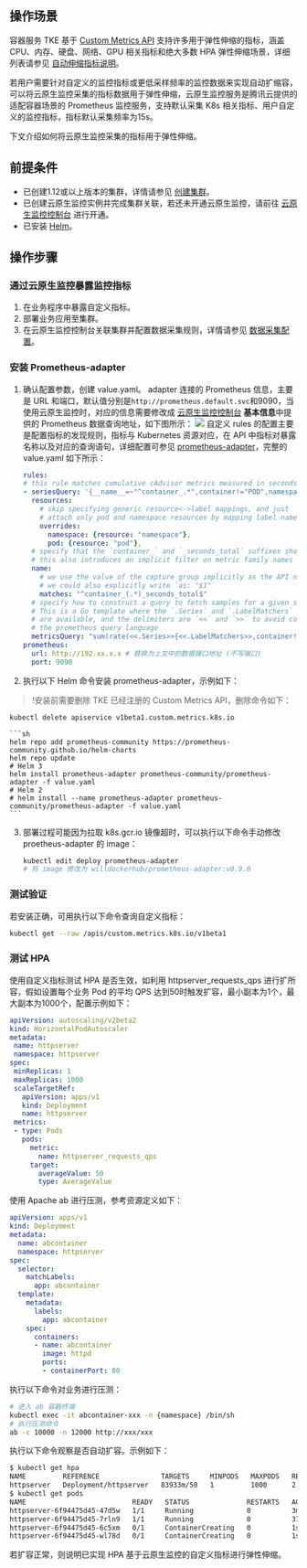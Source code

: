 ## 操作场景

容器服务 TKE 基于 [Custom Metrics API](https://github.com/kubernetes/community/blob/master/contributors/design-proposals/instrumentation/custom-metrics-api.md) 支持许多用于弹性伸缩的指标，涵盖 CPU、内存、硬盘、网络、GPU 相关指标和绝大多数 HPA 弹性伸缩场景，详细列表请参见 [自动伸缩指标说明](https://cloud.tencent.com/document/product/457/38929)。

若用户需要针对自定义的监控指标或更低采样频率的监控数据来实现自动扩缩容，可以将云原生监控采集的指标数据用于弹性伸缩，云原生监控服务是腾讯云提供的适配容器场景的 Prometheus 监控服务，支持默认采集 K8s 相关指标、用户自定义的监控指标，指标默认采集频率为15s。

下文介绍如何将云原生监控采集的指标用于弹性伸缩。

## 前提条件

- 已创建1.12或以上版本的集群，详情请参见 [创建集群](https://cloud.tencent.com/document/product/457/32189)。
- 已创建云原生监控实例并完成集群关联，若还未开通云原生监控，请前往 [云原生监控控制台](https://console.cloud.tencent.com/tke2/prometheus/list?rid=1) 进行开通。
- 已安装 [Helm](https://helm.sh/docs/intro/install/)。


## 操作步骤

### 通过云原生监控暴露监控指标

1. 在业务程序中暴露自定义指标。
2. 部署业务应用至集群。
3. 在云原生监控控制台关联集群并配置数据采集规则，详情请参见 [数据采集配置](https://cloud.tencent.com/document/product/457/49891)。


### 安装 Prometheus-adapter

1. 确认配置参数，创建 value.yaml。
   adapter 连接的 Prometheus 信息，主要是 URL 和端口，默认值分别是`http://prometheus.default.svc`和9090，当使用云原生监控时，对应的信息需要修改成 [云原生监控控制台](https://console.cloud.tencent.com/tke2/prometheus) **基本信息**中提供的 Prometheus 数据查询地址，如下图所示：
	 ![](https://main.qcloudimg.com/raw/402b801be13395664d67e580af237fab.png)
   自定义 rules 的配置主要是配置指标的发现规则，指标与 Kubernetes 资源对应，在 API 中指标对暴露名称以及对应的查询语句，详细配置可参见 [prometheus-adapter](https://github.com/kubernetes-sigs/prometheus-adapter/blob/master/docs/config.md)，完整的 value.yaml 如下所示：
   ```yaml
   rules:
   # this rule matches cumulative cAdvisor metrics measured in seconds
   - seriesQuery: '{__name__=~"^container_.*",container!="POD",namespace!="",pod!=""}'
     resources:
       # skip specifying generic resource<->label mappings, and just
       # attach only pod and namespace resources by mapping label names to group-resources
       overrides:
         namespace: {resource: "namespace"},
         pod: {resource: "pod"},
     # specify that the `container_` and `_seconds_total` suffixes should be removed.
     # this also introduces an implicit filter on metric family names
     name:
       # we use the value of the capture group implicitly as the API name
       # we could also explicitly write `as: "$1"`
       matches: "^container_(.*)_seconds_total$"
     # specify how to construct a query to fetch samples for a given series
     # This is a Go template where the `.Series` and `.LabelMatchers` string values
     # are available, and the delimiters are `<<` and `>>` to avoid conflicts with
     # the prometheus query language
     metricsQuery: "sum(rate(<<.Series>>{<<.LabelMatchers>>,container!="POD"}[2m])) by (<<.GroupBy>>)"
   prometheus:
     url: http://192.xx.x.x # 替换为上文中的数据接口地址 (不写端口)
     port: 9090
   ```
2. 执行以下 Helm 命令安装 prometheus-adapter，示例如下：
>!安装前需要删除 TKE 已经注册的 Custom Metrics API，删除命令如下：
```sh
kubectl delete apiservice v1beta1.custom.metrics.k8s.io
```
	```sh
	helm repo add prometheus-community https://prometheus-community.github.io/helm-charts
	helm repo update
	# Helm 3
	helm install prometheus-adapter prometheus-community/prometheus-adapter -f value.yaml
	# Helm 2
	# helm install --name prometheus-adapter prometheus-community/prometheus-adapter -f value.yaml
	```
3. 部署过程可能因为拉取 k8s.gcr.io 镜像超时，可以执行以下命令手动修改 proetheus-adapter 的 image：
	```sh
	kubectl edit deploy prometheus-adapter
	# 将 image 修改为 willdockerhub/prometheus-adapter:v0.9.0
	```


### 测试验证

若安装正确，可用执行以下命令查询自定义指标：
```sh
kubectl get --raw /apis/custom.metrics.k8s.io/v1beta1
```


### 测试 HPA

使用自定义指标测试 HPA 是否生效，如利用 httpserver_requests_qps 进行扩所容，假如设置每个业务 Pod 的平均 QPS 达到50时触发扩容，最小副本为1个，最大副本为1000个，配置示例如下：

```yaml
apiVersion: autoscaling/v2beta2
kind: HorizontalPodAutoscaler
metadata:
 name: httpserver
 namespace: httpserver
spec:
 minReplicas: 1
 maxReplicas: 1000
 scaleTargetRef:
   apiVersion: apps/v1
   kind: Deployment
   name: httpserver
 metrics:
 - type: Pods
   pods:
     metric:
       name: httpserver_requests_qps
     target:
       averageValue: 50
       type: AverageValue
```

使用 Apache ab 进行压测，参考资源定义如下：

```yaml
apiVersion: apps/v1
kind: Deployment
metadata:
  name: abcontainer
  namespace: httpserver
spec:
  selector:
    matchLabels:
      app: abcontainer
  template:
    metadata:
      labels:
        app: abcontainer
    spec:
      containers:
      - name: abcontainer
        image: httpd
        ports:
        - containerPort: 80
```

执行以下命令对业务进行压测：
```sh
# 进入 ab 容器终端
kubectl exec -it abcontainer-xxx -n {namespace} /bin/sh
# 执行压测命令
ab -c 10000 -n 12000 http://xxx/xxx
```

执行以下命令观察是否自动扩容。示例如下：

```bash
$ kubectl get hpa
NAME         REFERENCE               TARGETS     MINPODS   MAXPODS   REPLICAS   AGE
httpserver   Deployment/httpserver   83933m/50   1         1000      2          18h
$ kubectl get pods
NAME                          READY   STATUS              RESTARTS   AGE
httpserver-6f94475d45-47d5w   1/1     Running             0          3m41s
httpserver-6f94475d45-7rln9   1/1     Running             0          37h
httpserver-6f94475d45-6c5xm   0/1     ContainerCreating   0          1s
httpserver-6f94475d45-wl78d   0/1     ContainerCreating   0          1s
```

若扩容正常，则说明已实现 HPA 基于云原生监控的自定义指标进行弹性伸缩。
